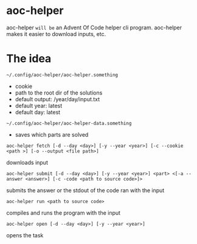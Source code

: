 # aoc-helper
aoc-helper `will be` an Advent Of Code helper cli program. aoc-helper makes it easier to download inputs, etc.

# The idea
`~/.config/aoc-helper/aoc-helper.something`
- cookie
- path to the root dir of the solutions 
- default output: /year/day/input.txt
- default year: latest
- default day: latest
<!-- default `/year/day/part(1:2).lang` -->

`~/.config/aoc-helper/aoc-helper-data.something`
- saves which parts are solved

```
aoc-helper fetch [-d --day <day>] [-y --year <year>] [-c --cookie <path >] [-o --output <file path>]
```
downloads input
```
aoc-helper submit [-d --day <day>] [-y --year <year>] <part> <[-a --answer <answer>] [-c -code <path to source code>]>
```
submits the answer or the stdout of the code ran with the input
```
aoc-helper run <path to source code>
```
compiles and runs the program with the input 
```
aoc-helper open [-d --day <day>] [-y --year <year>] 
```
opens the task 